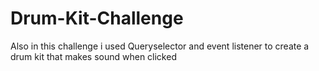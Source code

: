 # Drum-Kit-Challenge
Also in this challenge i used Queryselector and event listener to create a drum kit that makes sound when clicked
